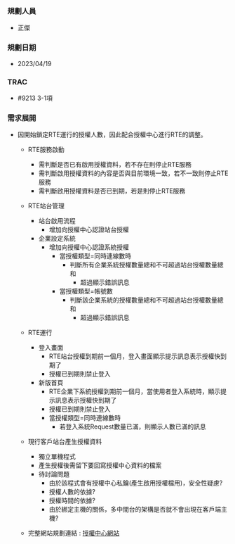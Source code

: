 ### <div id="user">規劃人員</div>
* 正傑
  
### <div id="updatedate">規劃日期</div>
* 2023/04/19
  
### <div id="trac">TRAC</div>
* #9213 3-1項
  
### <div id="requirement">需求展開</div>
* 因開始鎖定RTE運行的授權人數，因此配合授權中心進行RTE的調整。
  * RTE服務啟動
    * 需判斷是否已有啟用授權資料，若不存在則停止RTE服務
    * 需判斷啟用授權資料的內容是否與目前環境一致，若不一致則停止RTE服務
    * 需判斷啟用授權資料是否已到期，若是則停止RTE服務
  * RTE站台管理
    * 站台啟用流程
      * 增加向授權中心認證站台授權
    * 企業設定系統
      * 增加向授權中心認證系統授權
        * 當授權類型=同時連線數時
          * 判斷所有企業系統授權數量總和不可超過站台授權數量總和
            * 超過顯示錯誤訊息
        * 當授權類型=帳號數
          * 判斷該企業系統的授權數量總和不可超過站台授權數量總和
            * 超過顯示錯誤訊息
  * RTE運行
    * 登入畫面
      * RTE站台授權到期前一個月，登入畫面顯示提示訊息表示授權快到期了
      * 授權已到期則禁止登入
    * 新版首頁
      * RTE企業下系統授權到期前一個月，當使用者登入系統時，顯示提示訊息表示授權快到期了
      * 授權已到期則禁止登入
      * 當授權類型=同時連線數時
        * 若登入系統Request數量已滿，則顯示人數已滿的訊息
  * 現行客戶站台產生授權資料
    * 獨立單機程式
    * 產生授權後需留下要回寫授權中心資料的檔案
    * 待討論問題
      * 由於該程式會有授權中心私鑰(產生啟用授權檔用)，安全性疑慮?
      * 授權人數的依據?
      * 授權時間的依據?
      * 由於綁定主機的關係，多中間台的架構是否就不會出現在客戶端主機?
    
  * 完整網站規劃連結 : [授權中心網站](../../../LICENSE/README.md)
  
